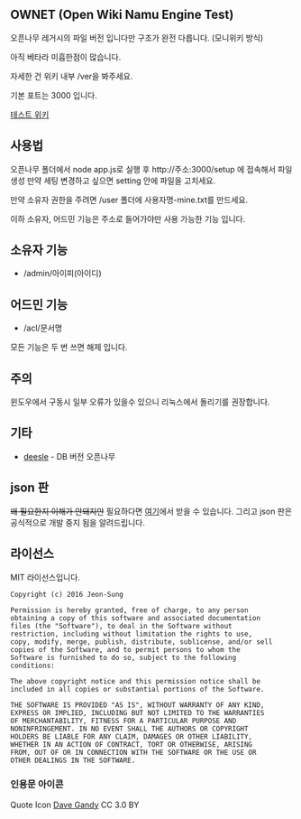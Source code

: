 ## OWNET (Open Wiki Namu Engine Test)
오픈나무 레거시의 파일 버전 입니다만 구조가 완전 다릅니다. (모니위키 방식)

아직 베타라 미흡한점이 많습니다.

자세한 건 위키 내부 /ver을 봐주세요.

기본 포트는 3000 입니다.

[테스트 위키](https://www.namu.ml)

## 사용법
오픈나무 폴더에서 node app.js로 실행 후 http://주소:3000/setup 에 접속해서 파일 생성 만약 세팅 변경하고 싶으면 setting 안에 파일을 고치세요.

만약 소유자 권한을 주려면 /user 폴더에 사용자명-mine.txt를 만드세요.

이하 소유자, 어드민 기능은 주소로 들어가야만 사용 가능한 기능 입니다.

## 소유자 기능
 * /admin/아이피(아이디)
 
## 어드민 기능
 * /acl/문서명
 
모든 기능은 두 번 쓰면 해제 입니다.


## 주의
윈도우에서 구동시 일부 오류가 있을수 있으니 리눅스에서 돌리기를 권장합니다.

## 기타
* [deesle](https://github.com/deesle/deesle) - DB 버전 오픈나무

## json 판
<del>왜 필요한지 이해가 안돼지만</del> 필요하다면 [여기](https://github.com/teamatus/openNAMU/tree/945d7f6bd86217a25d701f8a1fcd9a1ae133d2e7)에서 받을 수 있습니다. 그리고 json 판은 공식적으로 개발 중지 됨을 알려드립니다.

## 라이선스
MIT 라이선스입니다.
```
Copyright (c) 2016 Jeon-Sung

Permission is hereby granted, free of charge, to any person
obtaining a copy of this software and associated documentation
files (the "Software"), to deal in the Software without
restriction, including without limitation the rights to use,
copy, modify, merge, publish, distribute, sublicense, and/or sell
copies of the Software, and to permit persons to whom the
Software is furnished to do so, subject to the following
conditions:

The above copyright notice and this permission notice shall be
included in all copies or substantial portions of the Software.

THE SOFTWARE IS PROVIDED "AS IS", WITHOUT WARRANTY OF ANY KIND,
EXPRESS OR IMPLIED, INCLUDING BUT NOT LIMITED TO THE WARRANTIES
OF MERCHANTABILITY, FITNESS FOR A PARTICULAR PURPOSE AND
NONINFRINGEMENT. IN NO EVENT SHALL THE AUTHORS OR COPYRIGHT
HOLDERS BE LIABLE FOR ANY CLAIM, DAMAGES OR OTHER LIABILITY,
WHETHER IN AN ACTION OF CONTRACT, TORT OR OTHERWISE, ARISING
FROM, OUT OF OR IN CONNECTION WITH THE SOFTWARE OR THE USE OR
OTHER DEALINGS IN THE SOFTWARE.
```

### 인용문 아이콘
Quote Icon [Dave Gandy](http://www.flaticon.com/free-icon/quote-left_25672) CC 3.0 BY